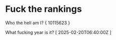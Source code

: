 # Fuck the rankings

Who the hell am I?
{ 10115623 }

What fucking year is it?
[ 2025-02-20T06:40:00Z ]
